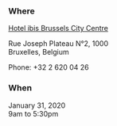 ### Where
[Hotel ibis Brussels City Centre](https://www.accorhotels.com/gb/hotel-1454-ibis-brussels-city-centre/index.shtml)  

Rue Joseph Plateau N°2, 1000  
Bruxelles, Belgium  

Phone: +32 2 620 04 26  

### When
January 31, 2020  
9am to 5:30pm  
